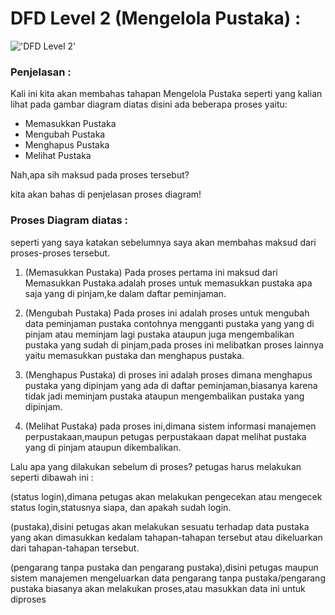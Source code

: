 # DFD Level 2 (Mengelola Pustaka) :

!['DFD Level 2'](https://e.top4top.io/p_260019yzm1.png)

### Penjelasan :

Kali ini kita akan membahas tahapan Mengelola Pustaka seperti yang kalian lihat pada gambar diagram diatas disini ada beberapa proses yaitu:

- Memasukkan Pustaka
- Mengubah Pustaka
- Menghapus Pustaka
- Melihat Pustaka

Nah,apa sih maksud pada proses tersebut?

kita akan bahas di penjelasan proses diagram!

### Proses Diagram diatas :

seperti yang saya katakan sebelumnya saya akan membahas maksud dari proses-proses tersebut.

1. (Memasukkan Pustaka)
   Pada proses pertama ini maksud dari Memasukkan Pustaka.adalah proses untuk memasukkan pustaka apa saja yang di pinjam,ke dalam daftar peminjaman.

2. (Mengubah Pustaka)
  Pada proses ini adalah proses untuk mengubah data peminjaman pustaka contohnya mengganti pustaka yang yang di pinjam atau meminjam lagi pustaka ataupun juga mengembalikan pustaka yang sudah di pinjam,pada proses ini melibatkan proses lainnya yaitu memasukkan pustaka dan menghapus pustaka.

3. (Menghapus Pustaka)
   di proses ini adalah proses dimana menghapus pustaka yang dipinjam yang ada di daftar peminjaman,biasanya karena tidak jadi meminjam pustaka ataupun mengembalikan pustaka yang dipinjam.

4. (Melihat Pustaka)
   pada proses ini,dimana sistem informasi manajemen perpustakaan,maupun petugas perpustakaan dapat melihat pustaka yang di pinjam ataupun dikembalikan.

Lalu apa yang dilakukan sebelum di proses? petugas harus melakukan seperti dibawah ini :

(status login),dimana petugas akan melakukan pengecekan atau mengecek status login,statusnya siapa, dan apakah sudah login.

(pustaka),disini petugas akan melakukan sesuatu terhadap data pustaka yang akan dimasukkan kedalam tahapan-tahapan tersebut atau dikeluarkan dari tahapan-tahapan tersebut.

(pengarang tanpa pustaka dan pengarang pustaka),disini petugas maupun sistem manajemen mengeluarkan data pengarang tanpa pustaka/pengarang pustaka biasanya akan melakukan proses,atau masukkan data ini untuk diproses